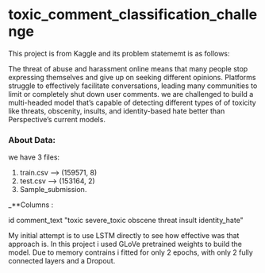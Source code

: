 # __toxic_comment_classification_challenge__

This project is from Kaggle and its problem statememt is as follows:

The threat of abuse and harassment online means that many people stop expressing themselves and give up on seeking different opinions. Platforms struggle to effectively facilitate conversations, leading many communities to limit or completely shut down user comments.
we are challenged to build a multi-headed model that’s capable of detecting different types of of toxicity like threats, obscenity, insults, and identity-based hate better than Perspective’s current models.

### About Data:

we have 3 files:
1. train.csv --> (159571, 8)
2. test.csv  --> (153164, 2)
3. Sample_submission.

_**Columns :

id 
comment_text
"toxic 
severe_toxic
obscene
threat
insult
identity_hate"




My initial attempt is to use LSTM directly to see how effective was that approach is. In this project i used GLoVe pretrained weights to build the model. Due to memory contrains i fitted for only 2 epochs, with only 2 fully connected layers and a Dropout.
